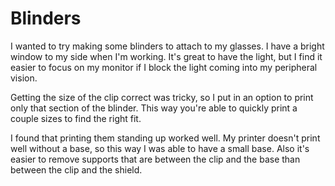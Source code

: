 # Blinders

I wanted to try making some blinders to attach to my glasses.  I have a bright window to my side when I'm working.  It's great to have the light, but I find it easier to focus on my monitor if I block the light coming into my peripheral vision.

Getting the size of the clip correct was tricky, so I put in an option to print only that section of the blinder.  This way you're able to quickly print a couple sizes to find the right fit.

I found that printing them standing up worked well.  My printer doesn't print well without a base, so this way I was able to have a small base.  Also it's easier to remove supports that are between the clip and the base than between the clip and the shield.
